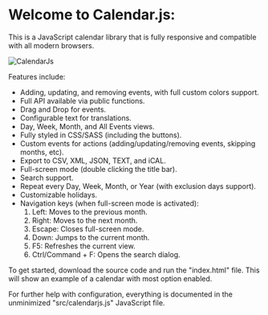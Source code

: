 # Welcome to Calendar.js:

This is a JavaScript calendar library that is fully responsive and compatible with all modern browsers.

![CalendarJs](https://saunterjs.co.uk/images/calendarjs.png)

Features include:
- Adding, updating, and removing events, with full custom colors support.
- Full API available via public functions.
- Drag and Drop for events.
- Configurable text for translations.
- Day, Week, Month, and All Events views.
- Fully styled in CSS/SASS (including the buttons).
- Custom events for actions (adding/updating/removing events, skipping months, etc).
- Export to CSV, XML, JSON, TEXT, and iCAL.
- Full-screen mode (double clicking the title bar).
- Search support.
- Repeat every Day, Week, Month, or Year (with exclusion days support).
- Customizable holidays.
- Navigation keys (when full-screen mode is activated):
  1. Left:  Moves to the previous month.
  2. Right:  Moves to the next month.
  3. Escape:  Closes full-screen mode.
  4. Down:  Jumps to the current month.
  6. F5:  Refreshes the current view.
  7. Ctrl/Command + F:  Opens the search dialog.

To get started, download the source code and run the "index.html" file.  This will show an example of a calendar with most option enabled.

For further help with configuration, everything is documented in the unminimized "src/calendarjs.js" JavaScript file.
